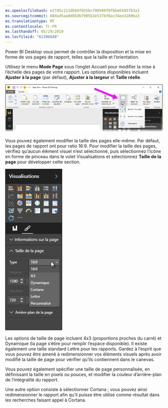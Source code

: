 ```yaml
---
ms.openlocfilehash: e2745c211dbb9f855bcf90589f0fbbe65857b3a3
ms.sourcegitcommit: 60dad5aa0d85db790553e537bf8ac34ee3289ba3
ms.translationtype: MT
ms.contentlocale: fr-FR
ms.lasthandoff: 05/29/2019
ms.locfileid: "61396840"
---
```

Power BI Desktop vous permet de contrôler la disposition et la mise en forme de vos pages de rapport, telles que la taille et l’orientation.

Utilisez le menu **Mode Page** sous l’onglet Accueil pour modifier la mise à l’échelle des pages de votre rapport. Les options disponibles incluent **Ajuster à la page** (par défaut), **Ajuster à la largeur** et **Taille réelle**.

![](media/3-11-page-layout-formatting/3-11_1.png)

Vous pouvez également modifier la taille des pages elle-même. Par défaut, les pages de rapport ont pour ratio 16:9. Pour modifier la taille des pages, vérifiez qu’aucun élément visuel n’est sélectionné, puis sélectionnez l’icône en forme de pinceau dans le volet Visualisations et sélectionnez **Taille de la page** pour développer cette section.

![](media/3-11-page-layout-formatting/3-11_2.png)

Les options de taille de page incluent 4x3 (proportions proches du carré) et Dynamique (la page s’étire pour remplir l’espace disponible). Il existe également une taille standard Lettre pour les rapports. Gardez à l’esprit que vous pouvez être amené à redimensionner vos éléments visuels après avoir modifié la taille de page pour vérifier qu’ils contiennent dans le canevas.

Vous pouvez également spécifier une taille de page personnalisée, en définissant la taille en pixels ou pouces, et modifier la couleur d’arrière-plan de l’intégralité du rapport.

Une autre option consiste à sélectionner Cortana ; vous pouvez ainsi redimensionner le rapport afin qu’il puisse être utilisé comme résultat dans les recherches faisant appel à Cortana.

